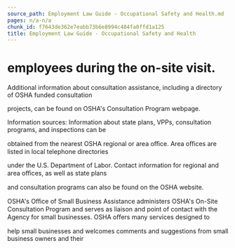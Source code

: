 ```yaml
---
source_path: Employment Law Guide - Occupational Safety and Health.md
pages: n/a-n/a
chunk_id: f7643de362e7eabb73b6e8994c404fa0ffd1a125
title: Employment Law Guide - Occupational Safety and Health
---
```

# employees during the on-site visit.

Additional information about consultation assistance, including a directory of OSHA funded consultation

projects, can be found on OSHA's Consultation Program webpage.

Information sources: Information about state plans, VPPs, consultation programs, and inspections can be

obtained from the nearest OSHA regional or area oﬃce. Area oﬃces are listed in local telephone directories

under the U.S. Department of Labor. Contact information for regional and area oﬃces, as well as state plans

and consultation programs can also be found on the OSHA website.

OSHA's Oﬃce of Small Business Assistance administers OSHA's On-Site Consultation Program and serves as liaison and point of contact with the Agency for small businesses. OSHA oﬀers many services designed to

help small businesses and welcomes comments and suggestions from small business owners and their
